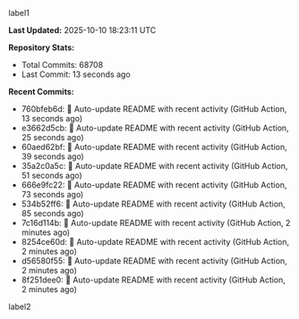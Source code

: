 
label1 
<!-- ACTIVITY_START -->
**Last Updated:** 2025-10-10 18:23:11 UTC

**Repository Stats:**
- Total Commits: 68708
- Last Commit: 13 seconds ago

**Recent Commits:**
- 760bfeb6d: 🤖 Auto-update README with recent activity (GitHub Action, 13 seconds ago)
- e3662d5cb: 🤖 Auto-update README with recent activity (GitHub Action, 25 seconds ago)
- 60aed62bf: 🤖 Auto-update README with recent activity (GitHub Action, 39 seconds ago)
- 35a2c0a5c: 🤖 Auto-update README with recent activity (GitHub Action, 51 seconds ago)
- 666e9fc22: 🤖 Auto-update README with recent activity (GitHub Action, 73 seconds ago)
- 534b52ff6: 🤖 Auto-update README with recent activity (GitHub Action, 85 seconds ago)
- 7c16d114b: 🤖 Auto-update README with recent activity (GitHub Action, 2 minutes ago)
- 8254ce60d: 🤖 Auto-update README with recent activity (GitHub Action, 2 minutes ago)
- d56580f55: 🤖 Auto-update README with recent activity (GitHub Action, 2 minutes ago)
- 8f251dee0: 🤖 Auto-update README with recent activity (GitHub Action, 2 minutes ago)
<!-- ACTIVITY_END -->

label2
